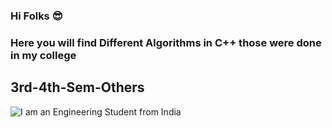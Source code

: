 ### Hi Folks 😎
### Here you will find Different Algorithms in C++ those were done in my college 
## 3rd-4th-Sem-Others
![I am an Engineering Student from India](https://www.memecreator.org/static/images/memes/5140333.jpg)
